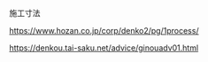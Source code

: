 施工寸法

https://www.hozan.co.jp/corp/denko2/pg/1process/


https://denkou.tai-saku.net/advice/ginouadv01.html


